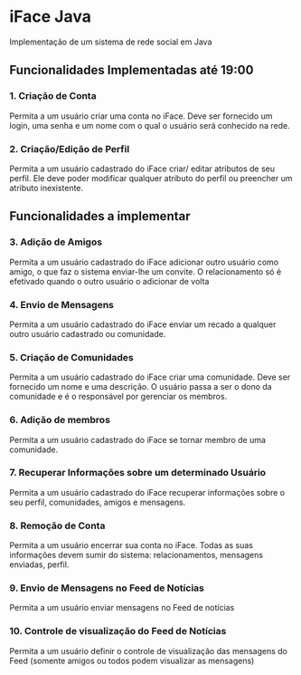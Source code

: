 # iFace Java

Implementação de um sistema de rede social em Java

## Funcionalidades Implementadas até 19:00

### 1. Criação de Conta
Permita a um usuário criar uma conta no iFace.
Deve ser fornecido um login, uma senha e um nome
com o qual o usuário será conhecido na rede.

### 2. Criação/Edição de Perfil
Permita a um usuário cadastrado do iFace criar/
editar atributos de seu perfil. Ele deve poder
modificar qualquer atributo do perfil ou preencher
um atributo inexistente.

## Funcionalidades a implementar

### 3. Adição de Amigos
Permita a um usuário cadastrado do iFace adicionar
outro usuário como amigo, o que faz o sistema
enviar-lhe um convite. O relacionamento só é
efetivado quando o outro usuário o adicionar de
volta

### 4. Envio de Mensagens
Permita a um usuário cadastrado do iFace enviar
um recado a qualquer outro usuário cadastrado ou
comunidade.

### 5. Criação de Comunidades
Permita a um usuário cadastrado do iFace criar uma
comunidade. Deve ser fornecido um nome e uma
descrição. O usuário passa a ser o dono da
comunidade e é o responsável por gerenciar os
membros.

### 6. Adição de membros
Permita a um usuário cadastrado do iFace se tornar
membro de uma comunidade.

### 7. Recuperar Informações sobre um determinado Usuário
Permita a um usuário cadastrado do iFace recuperar
informações sobre o seu perfil, comunidades,
amigos e mensagens.

### 8. Remoção de Conta
Permita a um usuário encerrar sua conta no iFace.
Todas as suas informações devem sumir do sistema:
relacionamentos, mensagens enviadas, perfil.

### 9. Envio de Mensagens no Feed de Notícias
Permita a um usuário enviar mensagens no Feed de
notícias

### 10. Controle de visualização do Feed de Notícias
Permita a um usuário definir o controle de
visualização das mensagens do Feed (somente
amigos ou todos podem visualizar as mensagens)